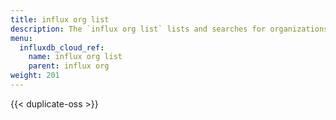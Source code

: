 ```yaml
---
title: influx org list
description: The `influx org list` lists and searches for organizations in InfluxDB.
menu:
  influxdb_cloud_ref:
    name: influx org list
    parent: influx org
weight: 201
---
```


{{< duplicate-oss >}}
